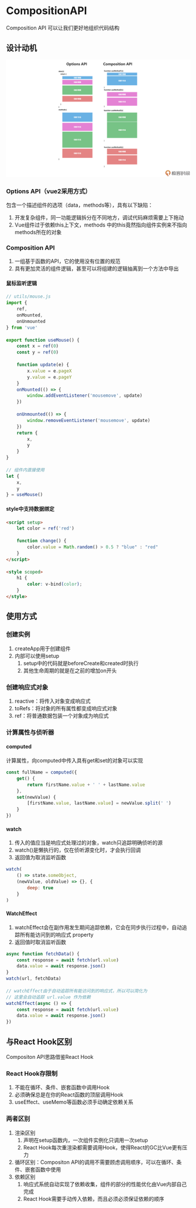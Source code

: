 # CompositionAPI

Composition API 可以让我们更好地组织代码结构

## 设计动机

![两种API比较](./assets/03-两种API比较.webp)

### Options API（vue2采用方式）

包含一个描述组件的选项（data，methods等），具有以下缺陷：
1. 开发复杂组件，同一功能逻辑拆分在不同地方，调试代码麻烦需要上下拖动
2. Vue组件过于依赖this上下文，methods 中的this竟然指向组件实例来不指向methods所在的对象

### Composition API

1. 一组基于函数的API，它的使用没有位置的规范
2. 具有更加灵活的组件逻辑，甚至可以将组建的逻辑抽离到一个方法中导出

#### 鼠标监听逻辑

```js
// utils/mouse.js
import {
    ref,
    onMounted,
    onUnmounted
} from 'vue'

export function useMouse() {
    const x = ref(0)
    const y = ref(0)

    function update(e) {
        x.value = e.pageX
        y.value = e.pageY
    }
    onMounted(() => {
        window.addEventListener('mousemove', update)
    })

    onUnmounted(() => {
        window.removeEventListener('mousemove', update)
    })
    return {
        x,
        y
    }
}

// 组件内直接使用
let {
    x,
    y
} = useMouse()
```

#### style中支持数据绑定

```html
<script setup>
    let color = ref('red')

    function change() {
        color.value = Math.random() > 0.5 ? "blue" : "red"
    }
</script>

<style scoped>
    h1 {
        color: v-bind(color);
    }
</style>
```

## 使用方式

### 创建实例

1. createApp用于创建组件
2. 内部可以使用setup
   1. setup中的代码就是beforeCreate和created时执行
   2. 其他生命周期的就是在之前的增加on开头

### 创建响应式对象

1. reactive：将传入对象变成响应式
2. toRefs：将对象的所有属性都变成响应式对象
3. ref：将普通数据包装一个对象成为响应式

### 计算属性与侦听器

#### computed

计算属性，向computed中传入具有get和set的对象可以实现

```js
const fullName = computed({
    get() {
        return firstName.value + ' ' + lastName.value
    },
    set(newValue) {
        [firstName.value, lastName.value] = newValue.split(' ')
    }
})
```

#### watch

1. 传入的值应当是响应式处理过的对象，watch只追踪明确侦听的源
2. watch()是懒执行的，仅在侦听源变化时，才会执行回调
3. 返回值为取消监听函数

```js
watch(
    () => state.someObject,
    (newValue, oldValue) => {}, {
        deep: true
    }
)
```

#### WatchEffect

1. watchEffect会在副作用发生期间追踪依赖，它会在同步执行过程中，自动追踪所有能访问到的响应式 property
2. 返回值时取消监听函数

```js
async function fetchData() {
    const response = await fetch(url.value)
    data.value = await response.json()
}
watch(url, fetchData)

// watchEffect由于自动追踪所有能访问到的响应式，所以可以简化为
// 这里会自动追踪 url.value 作为依赖
watchEffect(async () => {
    const response = await fetch(url.value)
    data.value = await response.json()
})
```

## 与React Hook区别

Compositon API思路借鉴React Hook

### React Hook存限制

1. 不能在循环、条件、嵌套函数中调用Hook
2. 必须确保总是在你的React函数的顶层调用Hook
3. useEffect、useMemo等函数必须手动确定依赖关系

### 两者区别

1. 渲染区别
   1. 声明在setup函数内，一次组件实例化只调用一次setup
   2. React Hook每次重渲染都需要调用Hook，使得React的GC比Vue更有压力
2. 循环区别：Compositon API的调用不需要顾虑调用顺序，可以在循环、条件、嵌套函数中使用
3. 依赖区别
   1. 响应式系统自动实现了依赖收集，组件的部分的性能优化由Vue内部自己完成
   2. React Hook需要手动传入依赖，而且必须必须保证依赖的顺序
